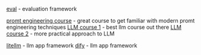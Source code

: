 [eval](https://github.com/openai/evals) - evaluation framework

[promt engineering course](https://www.promptingguide.ai/techniques) - great course to get familiar with modern promt engineering techniques
[LLM course 1](https://github.com/mlabonne/llm-course) - best llm course out there
[LLM course 2](https://github.com/peremartra/Large-Language-Model-Notebooks-Course) - more practical approach to LLM

[litellm](https://github.com/BerriAI/litellm) - llm app framework
[dify](https://github.com/langgenius/dify?tab=readme-ov-file#quick-start) - llm app framework
